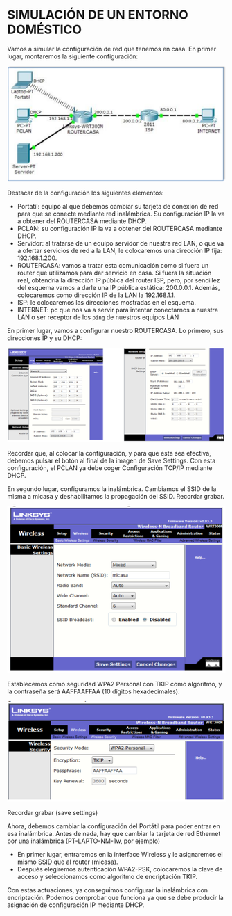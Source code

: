 
# SIMULACIÓN DE UN ENTORNO DOMÉSTICO

Vamos a simular la configuración de red que tenemos en casa. En primer lugar, montaremos la siguiente configuración:

![](img/001.png)

Destacar de la configuración los siguientes elementos:

+ Portatil: equipo al que debemos cambiar su tarjeta de conexión de red para que se conecte mediante red inalámbrica. Su configuración IP la va a obtener del ROUTERCASA mediante DHCP.
+ PCLAN: su configuración IP la va a obtener del ROUTERCASA mediante DHCP.
+ Servidor: al tratarse de un equipo servidor de nuestra red LAN, o que va a ofertar servicios de red a la LAN, le colocaremos una dirección IP fija: 192.168.1.200.
+ ROUTERCASA: vamos a tratar esta comunicación como si fuera un router que utilizamos para dar servicio en casa. Si fuera la situación real, obtendría la dirección IP pública del router ISP, pero, por sencillez del esquema vamos a darle una IP pública estática: 200.0.0.1. Además, colocaremos como dirección IP de la LAN la 192.168.1.1.
+ ISP: le colocaremos las direcciones mostradas en el esquema.
+ INTERNET: pc que nos va a servir para intentar conectarnos a nuestra LAN o ser receptor de los `ping` de nuestros equipos LAN


En primer lugar, vamos a configurar nuestro ROUTERCASA. Lo primero, sus direcciones IP y su DHCP:

![](img/002.png)

Recordar que, al colocar la configuración, y para que esta sea efectiva, debemos pulsar el botón al final de la imagen de Save Settings.
Con esta configuración, el PCLAN ya debe coger Configuración TCP/IP mediante DHCP. 

En segundo lugar, configuramos la inalámbrica. Cambiamos el SSID de la misma a micasa y deshabilitamos la propagación del SSID. Recordar grabar.

![](img/003.png)

Establecemos como seguridad WPA2 Personal con TKIP como algoritmo, y la contraseña será AAFFAAFFAA (10 dígitos hexadecimales).

![](img/004.png)

Recordar grabar (save settings)

Ahora, debemos cambiar la configuración del Portátil para poder entrar en esa inalámbrica.
Antes de nada, hay que cambiar la tarjeta de red Ethernet por una inalámbrica (PT-LAPTO-NM-1w, por ejemplo)

+ En primer lugar, entraremos en la interface Wireless y le asignaremos el mismo SSID que al
router (micasa).
+ Después elegiremos autenticación WPA2-PSK, colocaremos la clave de acceso y seleccionamos como algoritmo de encriptación TKIP.

Con estas actuaciones, ya conseguimos configurar la inalámbrica con encriptación.
Podemos comprobar que funciona ya que se debe producir la asignación de configuración IP mediante DHCP.
